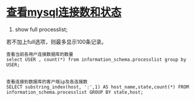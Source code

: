 # [查看mysql连接数和状态](https://www.cnblogs.com/pegasus827/p/8692290.html)



1. show full processlist; 

若不加上full选项，则最多显示100条记录。



```
查看当前各用户连接数据库的数量
select USER , count(*) from information_schema.processlist group by USER;


查看连接到数据库的客户端ip及各连接数
SELECT substring_index(host, ':',1) AS host_name,state,count(*) FROM information_schema.processlist GROUP BY state,host;
```



